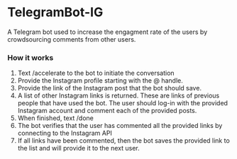 # TelegramBot-IG
 A Telegram bot used to increase the engagment rate of the users by crowdsourcing comments from other users.
 
 ### How it works
 1. Text /accelerate to the bot to initiate the conversation
 2. Provide the Instagram profile starting with the @ handle.
 3. Provide the link of the Instagram post that the bot should save.
 4. A list of other Instagram links is returned. These are links of previous people that have used the bot. The user should log-in with the provided Instagram account and comment each of the provided posts.
 5. When finished, text /done
 6. The bot verifies that the user has commented all the provided links by connecting to the Instagram API
 7. If all links have been commented, then the bot saves the provided link to the list and will provide it to the next user.
